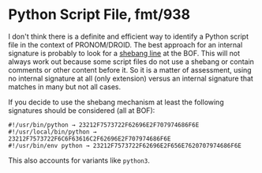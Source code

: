 # Python Script File, fmt/938

I don't think there is a definite and efficient way to identify a Python script
file in the context of PRONOM/DROID. The best approach for an internal signature
is probably to look for a [shebang
line](https://en.wikipedia.org/wiki/Shebang_(Unix)) at the BOF. This will not
always work out because some script files do not use a shebang or contain
comments or other content before it. So it is a matter of assessment, using no
internal signature at all (only extension) versus an internal signature that
matches in many but not all cases.

If you decide to use the shebang mechanism at least the following signatures
should be considered (all at BOF):

    #!/usr/bin/python → 23212F7573722F62696E2F707974686F6E
    #!/usr/local/bin/python → 23212F7573722F6C6F63616C2F62696E2F707974686F6E
    #!/usr/bin/env python → 23212F7573722F62696E2F656E7620707974686F6E

This also accounts for variants like `python3`.
